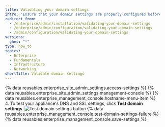 ```yaml
---
title: Validating your domain settings
intro: "Ensure that your domain settings are properly configured before booting up {% data variables.product.product_location %} for the first time."
redirect_from:
  - /enterprise/admin/installation/validating-your-domain-settings
  - /enterprise/admin/configuration/validating-your-domain-settings
  - /admin/configuration/validating-your-domain-settings
versions:
  ghes: "*"
type: how_to
topics:
  - Enterprise
  - Fundamentals
  - Infrastructure
  - Networking
shortTitle: Validate domain settings
---
```


{% data reusables.enterprise_site_admin_settings.access-settings %}
{% data reusables.enterprise_site_admin_settings.management-console %}
{% data reusables.enterprise_management_console.hostname-menu-item %} 4. To test your appliance's DNS and SSL settings, click **Test domain settings**.
![Test domain settings button](/assets/images/enterprise/management-console/test-domain-settings.png)
{% data reusables.enterprise_management_console.test-domain-settings-failure %}
{% data reusables.enterprise_management_console.save-settings %}
